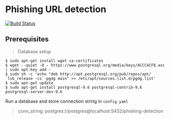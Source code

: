 # Phishing URL detection

[![Build Status](https://travis-ci.com/astaruch/master-thesis.svg?branch=master)](https://travis-ci.com/astaruch/master-thesis)

## Prerequisites
> Database setup

    $ sudo apt-get install wget ca-certificates
    $ wget --quiet -O - https://www.postgresql.org/media/keys/ACCC4CF8.asc | sudo apt-key add -
    $ sudo sh -c 'echo "deb http://apt.postgresql.org/pub/repos/apt/ `lsb_release -cs`-pgdg main" >> /etc/apt/sources.list.d/pgdg.list'
    $ sudo apt-get update
    $ sudo apt-get install postgresql-9.6 postgresql-contrib-9.6 postgresql-server-dev-9.6
    

Run a database and store connection string in `config.yaml`

> conn_string: postgres://postgres@localhost:5432/phishing-detection
    
